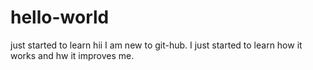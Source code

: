 # hello-world
just started to learn
 hii I am new to git-hub. I just started to learn how it works and hw it improves me.
